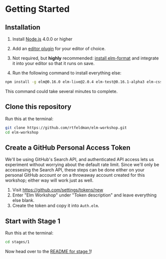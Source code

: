 Getting Started
===============

## Installation

1. Install [Node.js](http://nodejs.org) 4.0.0 or higher

2. Add an [editor plugin](http://elm-lang.org/install#syntax-highlighting) for your editor of choice.

3. Not required, but **highly** recommended: [install elm-format](https://github.com/avh4/elm-format#installation-) and integrate it into your editor so that it runs on save.

4. Run the following command to install everything else:

```bash
npm install -g elm@0.16.0 elm-live@2.0.4 elm-test@0.16.1-alpha3 elm-css@0.4.0
```

This command could take several minutes to complete.

## Clone this repository

Run this at the terminal:

```bash
git clone https://github.com/rtfeldman/elm-workshop.git
cd elm-workshop
```

## Create a GitHub Personal Access Token

We'll be using GitHub's Search API, and authenticated API access lets us experiment without worrying about the default rate limit. Since we'll only be accessesing
the Search API, these steps can be done either on your personal GitHub account or on a throwaway account created for this workshop; either way will work just as well.

1. Visit https://github.com/settings/tokens/new
2. Enter "Elm Workshop" under "Token description" and leave everything else blank.
3. Create the token and copy it into `Auth.elm`.

## Start with Stage 1

Run this at the terminal:

```bash
cd stages/1
```

Now head over to the [README for stage 1](https://github.com/rtfeldman/elm-workshop/tree/master/stages/1)!
